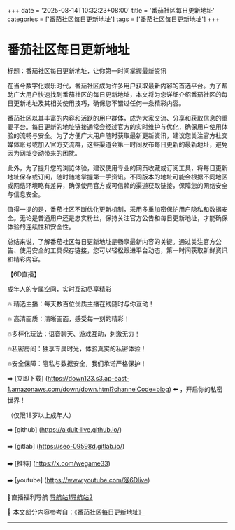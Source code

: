 +++
date = '2025-08-14T10:32:23+08:00'
title = '番茄社区每日更新地址'
categories = ['番茄社区每日更新地址']
tags = ['番茄社区每日更新地址']
+++

# 番茄社区每日更新地址

标题：番茄社区每日更新地址，让你第一时间掌握最新资讯

在当今数字化娱乐时代，番茄社区成为许多用户获取最新内容的首选平台。为了帮助广大用户快速找到番茄社区的每日更新地址，本文将为您详细介绍番茄社区的每日更新地址及其相关使用技巧，确保您不错过任何一条精彩内容。

番茄社区以其丰富的内容和活跃的用户群体，成为大家交流、分享和获取信息的重要平台。每日更新的地址链接通常会经过官方的实时维护与优化，确保用户使用体验的流畅与安全。为了方便广大用户随时获取最新更新资讯，建议您关注官方社交媒体账号或加入官方交流群，这些渠道会第一时间发布每日更新的最新地址，避免因为网址变动带来的困扰。

此外，为了提升您的浏览体验，建议使用专业的网页收藏或订阅工具，将每日更新地址保存或订阅，随时随地掌握第一手资讯。不同版本的地址可能会根据不同地区或网络环境略有差异，确保使用官方或可信赖的渠道获取链接，保障您的网络安全与信息安全。

值得一提的是，番茄社区不断优化更新机制，采用多重加密保护用户隐私和数据安全。无论是普通用户还是忠实粉丝，保持关注官方公告和每日更新地址，才能确保体验的连续性和安全性。

总结来说，了解番茄社区每日更新地址是畅享最新内容的关键。通过关注官方公告、使用安全的工具保存链接，您可以轻松跟进平台动态，第一时间获取新鲜资讯和精彩内容。

【6D直播】

成年人的专属空间，实时互动尽享精彩

🔥 精选主播：每天数百位优质主播在线随时与你互动！

🔥 高清画质：清晰画面，感受每一刻的精彩！

🔥多样化玩法：语音聊天、游戏互动，刺激无穷！

🔥私密房间：独享专属时光，体验真实的私密体验！

🔥安全保障：隐私与数据安全，我们承诺严格保护！

➡️ [立即下载] (https://down123.s3.ap-east-1.amazonaws.com/down/down.html?channelCode=blog) ⬅️ ，开启你的私密世界！

 （仅限18岁以上成年人）

➡️ [github] (https://aldult-live.github.io/)

➡️ [gitlab] (https://seo-09598d.gitlab.io/)

➡️ [推特] (https://x.com/wegame33)

➡️ [youtube] (https://www.youtube.com/@6Dlive)

🔞直播福利导航   [导航站1](https://webstack-86085a.gitlab.io/)[导航站2](https://onlygit123-2.github.io/)


📘 本文部分内容参考自：[《番茄社区每日更新地址》](https://webstack-hugo-1.pages.dev/)

---
